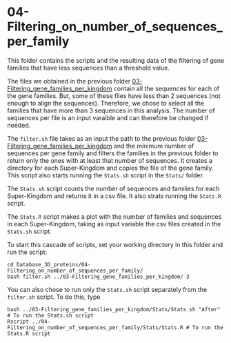 # 04-Filtering_on_number_of_sequences_per_family

This folder contains the scripts and the resulting data of the filtering of gene families that have less sequences than a threshold value.

The files we obtained in the previous folder [03-Filtering_gene_families_per_kingdom](../03-Filtering_gene_families_per_kingdom/README.md) contain all the sequences for each of the gene families.
But, some of these files have less than 2 sequences (not enough to align the sequences). Therefore, we chose to select all the families that have more than 3 sequences in this analysis. The number of sequences per file is an input varaible and can therefore be changed if needed.

The `filter.sh` file takes as an input the path to the previous folder [03-Filtering_gene_families_per_kingdom](../03-Filtering_gene_families_per_kingdom/README.md) and the minimum number of sequences per gene family and filters the families in the previous folder to return only the ones with at least that number of sequences.
It creates a directory for each Super-Kingdom and copies the file of the gene family. This script also starts running the `Stats.sh` script in the `Stats/` folder.

The `Stats.sh` script counts the number of sequences and families for each Super-Kingdom and returns it in a csv file. It also strats running the `Stats.R` script.

The `Stats.R` script makes a plot with the number of families and sequences in each Super-Kingdom, taking as input variable the csv files created in the `Stats.sh` script.

To start this cascade of scripts, set your working directory in this folder and run the script:
```
cd Database_3D_proteins/04-Filtering_on_number_of_sequences_per_family/
bash filter.sh ../03-Filtering_gene_families_per_kingdom/ 3
```

You can also chose to run only the `Stats.sh` script separately from the `filter.sh` script. To do this, type
```
bash ../03-Filtering_gene_families_per_kingdom/Stats/Stats.sh "After" # To run the Stats.sh script
Rscript ../04-Filtering_on_number_of_sequences_per_family/Stats/Stats.R # To run the Stats.R script
```